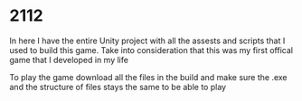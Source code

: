 # 2112
In here I have the entire Unity project with all the assests and scripts that I used to build this game.
Take into consideration that this was my first offical game that I developed in my life


To play the game download all the files in the build and make sure the .exe and the structure of files stays the same to be able to play
